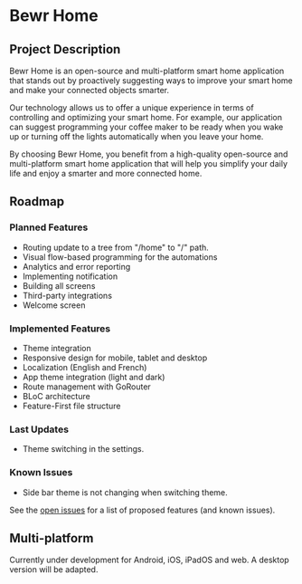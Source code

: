 # Bewr Home
## Project Description
Bewr Home is an open-source and multi-platform smart home application that stands out by proactively suggesting ways to improve your smart home and make your connected objects smarter. 

Our technology allows us to offer a unique experience in terms of controlling and optimizing your smart home. For example, our application can suggest programming your coffee maker to be ready when you wake up or turning off the lights automatically when you leave your home. 

By choosing Bewr Home, you benefit from a high-quality open-source and multi-platform smart home application that will help you simplify your daily life and enjoy a smarter and more connected home.

## Roadmap
### Planned Features
* Routing update to a tree from "/home" to "/" path.
* Visual flow-based programming for the automations
* Analytics and error reporting
* Implementing notification
* Building all screens
* Third-party integrations
* Welcome screen

### Implemented Features
* Theme integration
* Responsive design for mobile, tablet and desktop
* Localization (English and French)
* App theme integration (light and dark)
* Route management with GoRouter
* BLoC architecture
* Feature-First file structure

### Last Updates
* Theme switching in the settings.

### Known Issues
* Side bar theme is not changing when switching theme.

See the [open issues](https://github.com/BewrApp/Bewr-Home/issues) for a list of proposed features (and known issues).

## Multi-platform
Currently under development for Android, iOS, iPadOS and web. A desktop version will be adapted.
